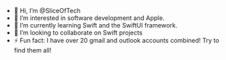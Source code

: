 - 👋 Hi, I’m @SliceOfTech
- 👀 I’m interested in software development and Apple.
- 🌱 I’m currently learning Swift and the SwiftUI framework.
- 💞️ I’m looking to collaborate on Swift projects
- ⚡ Fun fact: I have over 20 gmail and outlook accounts combined! Try to find them all!

<!---
SliceOfTech/SliceOfTech is a ✨ special ✨ repository because its `README.md` (this file) appears on your GitHub profile.
You can click the Preview link to take a look at your changes.
--->
